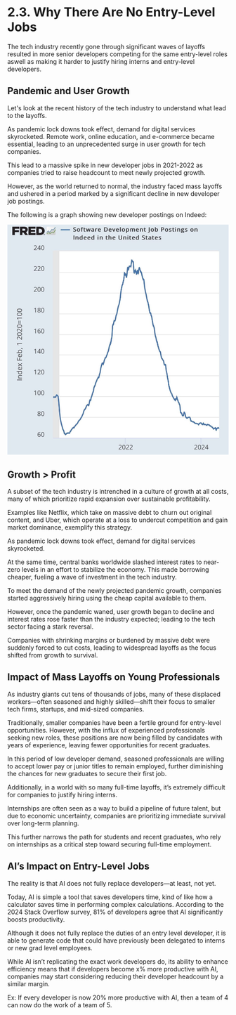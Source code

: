 # 2.3. Why There Are No Entry-Level Jobs

The tech industry recently gone through significant waves of layoffs resulted in more senior developers competing for the same entry-level roles aswell as making it harder to justify hiring interns and entry-level developers.

## Pandemic and User Growth

Let's look at the recent history of the tech industry to understand what lead to the layoffs.

As pandemic lock downs took effect, demand for digital services skyrocketed. Remote work, online education, and e-commerce became essential, leading to an unprecedented surge in user growth for tech companies.

This lead to a massive spike in new developer jobs in 2021-2022 as companies tried to raise headcount to meet newly projected growth.

However, as the world returned to normal, the industry faced mass layoffs and ushered in a period marked by a significant decline in new developer job postings.

The following is a graph showing new developer postings on Indeed:

![Developer Jobs On Indeed Over Time](./img/indeed-jobs.jpeg)

## Growth > Profit

A subset of the tech industry is intrenched in a culture of growth at all costs, many of which prioritize rapid expansion over sustainable profitability.

Examples like Netflix, which take on massive debt to churn out original content, and Uber, which operate at a loss to undercut competition and gain market dominance, exemplify this strategy.

As pandemic lock downs took effect, demand for digital services skyrocketed.

At the same time, central banks worldwide slashed interest rates to near-zero levels in an effort to stabilize the economy. This made borrowing cheaper, fueling a wave of investment in the tech industry.

To meet the demand of the newly projected pandemic growth, companies started aggressively hiring using the cheap capital available to them.

However, once the pandemic waned, user growth began to decline and interest rates rose faster than the industry expected; leading to the tech sector facing a stark reversal.

Companies with shrinking margins or burdened by massive debt were suddenly forced to cut costs, leading to widespread layoffs as the focus shifted from growth to survival.

## Impact of Mass Layoffs on Young Professionals

As industry giants cut tens of thousands of jobs, many of these displaced workers—often seasoned and highly skilled—shift their focus to smaller tech firms, startups, and mid-sized companies.

Traditionally, smaller companies have been a fertile ground for entry-level opportunities. However, with the influx of experienced professionals seeking new roles, these positions are now being filled by candidates with years of experience, leaving fewer opportunities for recent graduates.

In this period of low developer demand, seasoned professionals are willing to accept lower pay or junior titles to remain employed, further diminishing the chances for new graduates to secure their first job.

Additionally, in a world with so many full-time layoffs, it’s extremely difficult for companies to justify hiring interns.

Internships are often seen as a way to build a pipeline of future talent, but due to economic uncertainty, companies are prioritizing immediate survival over long-term planning.

This further narrows the path for students and recent graduates, who rely on internships as a critical step toward securing full-time employment.

## AI’s Impact on Entry-Level Jobs

The reality is that AI does not fully replace developers—at least, not yet.

Today, AI is simple a tool that saves developers time, kind of like how a calculator saves time in performing complex calculations. According to the 2024 Stack Overflow survey, 81% of developers agree that AI significantly boosts productivity.

Although it does not fully replace the duties of an entry level developer, it is able to generate code that could have previously been delegated to interns or new grad level employees.

While AI isn’t replicating the exact work developers do, its ability to enhance efficiency means that if developers become x% more productive with AI, companies may start considering reducing their developer headcount by a similar margin.

Ex: If every developer is now 20% more productive with AI, then a team of 4 can now do the work of a team of 5.
